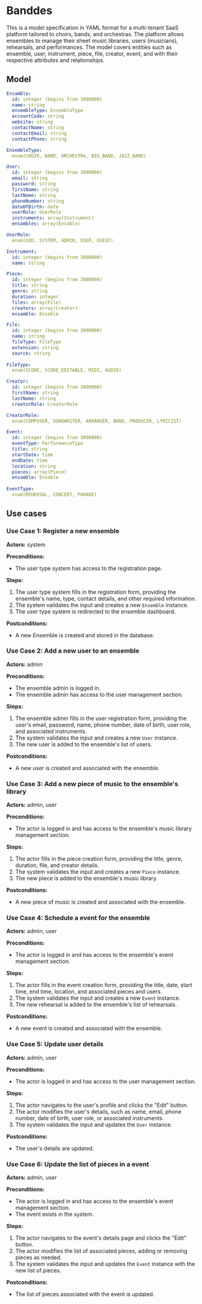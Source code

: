 # Banddes

This is a model specification in YAML format for a multi-tenant SaaS platform tailored to choirs, bands, and orchestras. The platform allows ensembles to manage their sheet music libraries, users (musicians), rehearsals, and performances. The model covers entities such as ensemble, user, instrument, piece, file, creator, event, and with their respective attributes and relationships.

## Model

```yaml
Ensamble:
  id: integer (begins from 3000000)
  name: string
  ensembleType: EnsembleType
  accountCode: string
  website: string
  contactName: string
  contactEmail: string
  contactPhone: string

EnsembleType:
  enum(CHOIR, BAND, ORCHESTRA, BIG_BAND, JAZZ_BAND)

User:
  id: integer (begins from 3000000)
  email: string
  password: string
  firstName: string
  lastName: string
  phoneNumber: string
  dateOfBirth: date
  userRole: UserRole
  instruments: array(Instrument)
  ensambles: array(Ensable)

UserRole:
  enum(GOD, SYSTEM, ADMIN, USER, GUEST)

Instrument:
  id: integer (begins from 3000000)
  name: string

Piece:
  id: integer (begins from 3000000)
  title: string
  genre: string
  duration: integer
  files: array(File)
  creators: array(Creator)
  ensamble: Ensable

File:
  id: integer (begins from 3000000)
  name: string
  fileType: FileType
  extension: string
  source: string
  
FileType:
  enum(SCORE, SCORE_EDITABLE, MIDI, AUDIO)

Creator:
  id: integer (begins from 3000000)
  firstName: string
  lastName: string
  creatorRole: CreatorRole

CreatorRole:
  enum(COMPOSER, SONGWRITER, ARRANGER, BAND, PRODUCER, LYRICIST)

Event:
  id: integer (begins from 3000000)
  eventType: PerformanceType
  title: string
  startDate: time
  endDate: time
  location: string
  pieces: array(Piece)
  ensamble: Ensable
  
EventType:
  enum(REHERSAL, CONCERT, PARADE)
```

## Use cases

### Use Case 1: Register a new ensemble

**Actors:** system

**Preconditions:**
- The user type system has access to the registration page.

**Steps:**
1. The user type system fills in the registration form, providing the ensemble's name, type, contact details, and other required information.
2. The system validates the input and creates a new `Ensemble` instance.
3. The user type system is redirected to the ensemble dashboard.

**Postconditions:**
- A new Ensemble is created and stored in the database.

### Use Case 2: Add a new user to an ensemble

**Actors:** admin

**Preconditions:**
- The ensemble admin is logged in.
- The ensemble admin has access to the user management section.

**Steps:**
1. The ensemble admin fills in the user registration form, providing the user's email, password, name, phone number, date of birth, user role, and associated instruments.
2. The system validates the input and creates a new `User` instance.
3. The new user is added to the ensemble's list of users.

**Postconditions:**
- A new user is created and associated with the ensemble.

### Use Case 3: Add a new piece of music to the ensemble's library

**Actors:** admin, user

**Preconditions:**
- The actor is logged in and has access to the ensemble's music library management section.

**Steps:**
1. The actor fills in the piece creation form, providing the title, genre, duration, file, and creator details.
2. The system validates the input and creates a new `Piece` instance.
3. The new piece is added to the ensemble's music library.

**Postconditions:**
- A new piece of music is created and associated with the ensemble.

### Use Case 4: Schedule a event for the ensemble

**Actors:** admin, user

**Preconditions:**
- The actor is logged in and has access to the ensemble's event management section.

**Steps:**
1. The actor fills in the event creation form, providing the title, date, start time, end time, location, and associated pieces and users.
2. The system validates the input and creates a new `Event` instance.
3. The new rehearsal is added to the ensemble's list of rehearsals.

**Postconditions:**
- A new event is created and associated with the ensemble.

### Use Case 5: Update user details

**Actors:** admin, user

**Preconditions:**
- The actor is logged in and has access to the user management section.

**Steps:**
1. The actor navigates to the user's profile and clicks the "Edit" button.
2. The actor modifies the user's details, such as name, email, phone number, date of birth, user role, or associated instruments.
3. The system validates the input and updates the `User` instance.

**Postconditions:**
- The user's details are updated.

### Use Case 6: Update the list of pieces in a event

**Actors:** admin, user

**Preconditions:**
- The actor is logged in and has access to the ensemble's event management section.
- The event exists in the system.

**Steps:**
1. The actor navigates to the event's details page and clicks the "Edit" button.
2. The actor modifies the list of associated pieces, adding or removing pieces as needed.
3. The system validates the input and updates the `Event` instance with the new list of pieces.

**Postconditions:**
- The list of pieces associated with the event is updated.
